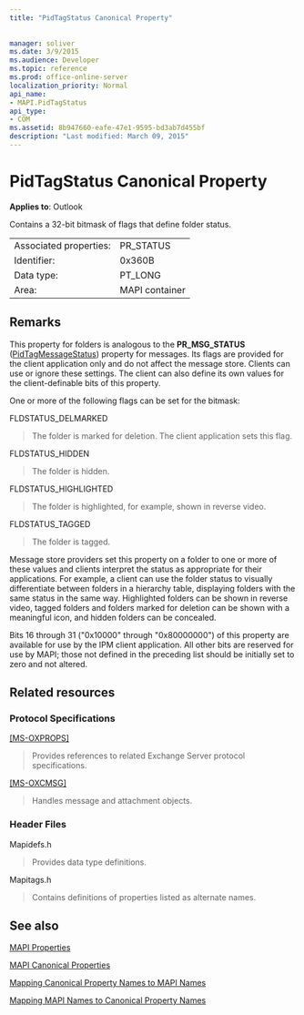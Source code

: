```yaml
---
title: "PidTagStatus Canonical Property"
 
 
manager: soliver
ms.date: 3/9/2015
ms.audience: Developer
ms.topic: reference
ms.prod: office-online-server
localization_priority: Normal
api_name:
- MAPI.PidTagStatus
api_type:
- COM
ms.assetid: 8b947660-eafe-47e1-9595-bd3ab7d455bf
description: "Last modified: March 09, 2015"
---
```


# PidTagStatus Canonical Property

  
  
**Applies to**: Outlook 
  
Contains a 32-bit bitmask of flags that define folder status.
  
|||
|:-----|:-----|
|Associated properties:  <br/> |PR_STATUS  <br/> |
|Identifier:  <br/> |0x360B  <br/> |
|Data type:  <br/> |PT_LONG  <br/> |
|Area:  <br/> |MAPI container  <br/> |
   
## Remarks

This property for folders is analogous to the **PR_MSG_STATUS** ([PidTagMessageStatus](pidtagmessagestatus-canonical-property.md)) property for messages. Its flags are provided for the client application only and do not affect the message store. Clients can use or ignore these settings. The client can also define its own values for the client-definable bits of this property.
  
One or more of the following flags can be set for the bitmask:
  
FLDSTATUS_DELMARKED 
  
> The folder is marked for deletion. The client application sets this flag.
    
FLDSTATUS_HIDDEN 
  
> The folder is hidden.
    
FLDSTATUS_HIGHLIGHTED 
  
> The folder is highlighted, for example, shown in reverse video.
    
FLDSTATUS_TAGGED 
  
> The folder is tagged.
    
Message store providers set this property on a folder to one or more of these values and clients interpret the status as appropriate for their applications. For example, a client can use the folder status to visually differentiate between folders in a hierarchy table, displaying folders with the same status in the same way. Highlighted folders can be shown in reverse video, tagged folders and folders marked for deletion can be shown with a meaningful icon, and hidden folders can be concealed.
  
Bits 16 through 31 ("0x10000" through "0x80000000") of this property are available for use by the IPM client application. All other bits are reserved for use by MAPI; those not defined in the preceding list should be initially set to zero and not altered.
  
## Related resources

### Protocol Specifications

[[MS-OXPROPS]](http://msdn.microsoft.com/library/f6ab1613-aefe-447d-a49c-18217230b148%28Office.15%29.aspx)
  
> Provides references to related Exchange Server protocol specifications.
    
[[MS-OXCMSG]](http://msdn.microsoft.com/library/7fd7ec40-deec-4c06-9493-1bc06b349682%28Office.15%29.aspx)
  
> Handles message and attachment objects.
    
### Header Files

Mapidefs.h
  
> Provides data type definitions.
    
Mapitags.h
  
> Contains definitions of properties listed as alternate names.
    
## See also



[MAPI Properties](mapi-properties.md)
  
[MAPI Canonical Properties](mapi-canonical-properties.md)
  
[Mapping Canonical Property Names to MAPI Names](mapping-canonical-property-names-to-mapi-names.md)
  
[Mapping MAPI Names to Canonical Property Names](mapping-mapi-names-to-canonical-property-names.md)

